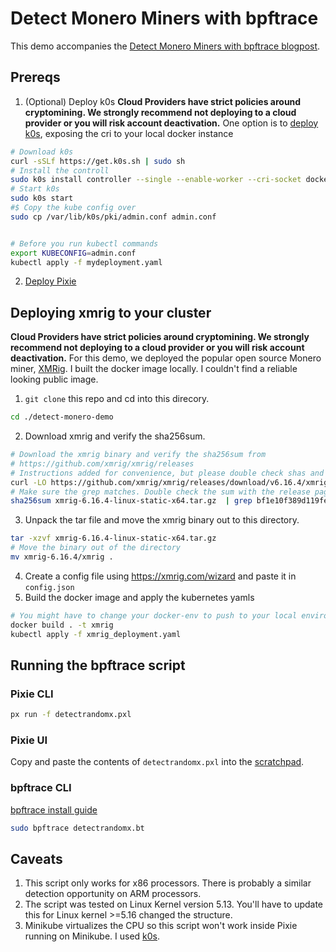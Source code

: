 # Detect Monero Miners with bpftrace
This demo accompanies the [Detect Monero Miners with bpftrace blogpost](https://blog.px.dev/detecting-monero-miners).

## Prereqs
1. (Optional) Deploy k0s
**Cloud Providers have strict policies around cryptomining. We strongly recommend not deploying to a cloud provider or you will risk account deactivation.**
One option is to [deploy k0s](https://docs.k0sproject.io/v1.23.3+k0s.0/install/), exposing the cri to your local docker instance
```sh
# Download k0s
curl -sSLf https://get.k0s.sh | sudo sh
# Install the controll
sudo k0s install controller --single --enable-worker --cri-socket docker:unix:///var/run/docker.sock
# Start k0s
sudo k0s start
#$ Copy the kube config over 
sudo cp /var/lib/k0s/pki/admin.conf admin.conf


# Before you run kubectl commands
export KUBECONFIG=admin.conf
kubectl apply -f mydeployment.yaml
```
2. [Deploy Pixie](https://docs.px.dev/installing-pixie/install-guides/)

## Deploying xmrig to your cluster
**Cloud Providers have strict policies around cryptomining. We strongly recommend not deploying to a cloud provider or you will risk account deactivation.**
For this demo, we deployed the popular open source Monero miner, [XMRig](https://github.com/xmrig/xmrig).
I built the docker image locally. I couldn't find a reliable looking public image.
1. `git clone` this repo and cd into this direcory.
```sh
cd ./detect-monero-demo
```

2. Download xmrig and verify the sha256sum.
```sh
# Download the xmrig binary and verify the sha256sum from
# https://github.com/xmrig/xmrig/releases
# Instructions added for convenience, but please double check shas and download paths.
curl -LO https://github.com/xmrig/xmrig/releases/download/v6.16.4/xmrig-6.16.4-linux-static-x64.tar.gz
# Make sure the grep matches. Double check the sum with the release page.
sha256sum xmrig-6.16.4-linux-static-x64.tar.gz  | grep bf1e10f389d119fe4f72950a6a59bc6a74ba99faa48e5c959edabcdc234ac457
```
3. Unpack the tar file and move the xmrig binary out to this directory.
```sh
tar -xzvf xmrig-6.16.4-linux-static-x64.tar.gz
# Move the binary out of the directory
mv xmrig-6.16.4/xmrig .
```
4. Create a config file using https://xmrig.com/wizard and paste it in `config.json`
5. Build the docker image and apply the kubernetes yamls
```sh
# You might have to change your docker-env to push to your local environment 
docker build . -t xmrig
kubectl apply -f xmrig_deployment.yaml
```

## Running the bpftrace script
### Pixie CLI
```sh
px run -f detectrandomx.pxl
```
### Pixie UI 
Copy and paste the contents of `detectrandomx.pxl` into the [scratchpad](https://docs.px.dev/using-pixie/using-live-ui#write-your-own-pxl-scripts-use-the-scratch-pad).
### bpftrace CLI
[bpftrace install guide](https://github.com/iovisor/bpftrace/blob/master/INSTALL.md)
```sh
sudo bpftrace detectrandomx.bt
```

## Caveats
1. This script only works for x86 processors. There is probably a similar detection opportunity on ARM processors.
2. The script was tested on Linux Kernel version 5.13. You'll have to update this for Linux kernel >=5.16 changed the structure.
3. Minikube virtualizes the CPU so this script won't work inside Pixie running on Minikube. I used [k0s](https://k0sproject.io/). 

